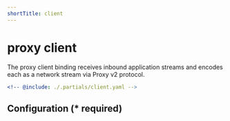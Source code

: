 ```yaml
---
shortTitle: client
---
```


# proxy client

The proxy client binding receives inbound application streams and encodes each as a network stream via Proxy v2 protocol.

```yaml {3}
<!-- @include: ./.partials/client.yaml -->
```

## Configuration (\* required)

<!-- @include: ./.partials/routes.md -->
<!-- @include: ../.partials/exit.md -->
<!-- @include: ../.partials/telemetry.md -->
